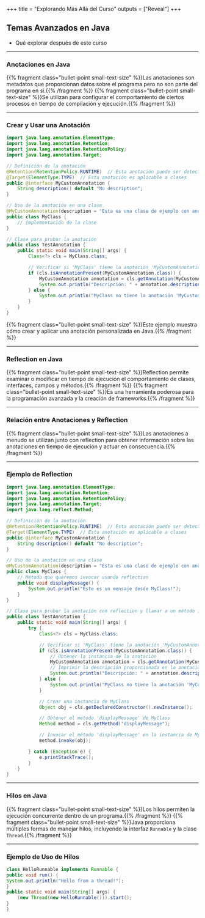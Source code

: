 +++
title = "Explorando Más Allá del Curso"
outputs = ["Reveal"]
+++

## Temas Avanzados en Java

- Qué explorar después de este curso

---

### Anotaciones en Java

{{% fragment class="bullet-point small-text-size" %}}Las anotaciones son metadatos que proporcionan datos sobre el programa pero no son parte del programa en sí.{{% /fragment %}}
{{% fragment class="bullet-point small-text-size" %}}Se utilizan para configurar el comportamiento de ciertos procesos en tiempo de compilación y ejecución.{{% /fragment %}}

---

### Crear y Usar una Anotación

```java
import java.lang.annotation.ElementType;
import java.lang.annotation.Retention;
import java.lang.annotation.RetentionPolicy;
import java.lang.annotation.Target;

// Definición de la anotación
@Retention(RetentionPolicy.RUNTIME)  // Esta anotación puede ser detectada en tiempo de ejecución
@Target(ElementType.TYPE)  // Esta anotación es aplicable a clases
public @interface MyCustomAnnotation {
    String description() default "No description";
}

// Uso de la anotación en una clase
@MyCustomAnnotation(description = "Esta es una clase de ejemplo con anotación personalizada")
public class MyClass {
    // Implementación de la clase
}

// Clase para probar la anotación
public class TestAnnotation {
    public static void main(String[] args) {
        Class<?> cls = MyClass.class;

        // Verificar si 'MyClass' tiene la anotación 'MyCustomAnnotation'
        if (cls.isAnnotationPresent(MyCustomAnnotation.class)) {
            MyCustomAnnotation annotation = cls.getAnnotation(MyCustomAnnotation.class);
            System.out.println("Descripción: " + annotation.description());
        } else {
            System.out.println("MyClass no tiene la anotación 'MyCustomAnnotation'");
        }
    }
}
```

{{% fragment class="bullet-point small-text-size" %}}Este ejemplo muestra cómo crear y aplicar una anotación personalizada en Java.{{% /fragment %}}

---

### Reflection en Java

{{% fragment class="bullet-point small-text-size" %}}Reflection permite examinar o modificar en tiempo de ejecución el comportamiento de clases, interfaces, campos y métodos.{{% /fragment %}}
{{% fragment class="bullet-point small-text-size" %}}Es una herramienta poderosa para la programación avanzada y la creación de frameworks.{{% /fragment %}}

---

### Relación entre Anotaciones y Reflection

{{% fragment class="bullet-point small-text-size" %}}Las anotaciones a menudo se utilizan junto con reflection para obtener información sobre las anotaciones en tiempo de ejecución y actuar en consecuencia.{{% /fragment %}}

---

### Ejemplo de Reflection

```java
import java.lang.annotation.ElementType;
import java.lang.annotation.Retention;
import java.lang.annotation.RetentionPolicy;
import java.lang.annotation.Target;
import java.lang.reflect.Method;

// Definición de la anotación
@Retention(RetentionPolicy.RUNTIME)  // Esta anotación puede ser detectada en tiempo de ejecución
@Target(ElementType.TYPE)  // Esta anotación es aplicable a clases
public @interface MyCustomAnnotation {
    String description() default "No description";
}

// Uso de la anotación en una clase
@MyCustomAnnotation(description = "Esta es una clase de ejemplo con anotación personalizada")
public class MyClass {
    // Método que queremos invocar usando reflection
    public void displayMessage() {
        System.out.println("Este es un mensaje desde MyClass!");
    }
}

// Clase para probar la anotación con reflection y llamar a un método indirectamente
public class TestAnnotation {
    public static void main(String[] args) {
        try {
            Class<?> cls = MyClass.class;

            // Verificar si 'MyClass' tiene la anotación 'MyCustomAnnotation'
            if (cls.isAnnotationPresent(MyCustomAnnotation.class)) {
                // Obtener la instancia de la anotación
                MyCustomAnnotation annotation = cls.getAnnotation(MyCustomAnnotation.class);
                // Imprimir la descripción proporcionada en la anotación
                System.out.println("Descripción: " + annotation.description());
            } else {
                System.out.println("MyClass no tiene la anotación 'MyCustomAnnotation'");
            }

            // Crear una instancia de MyClass
            Object obj = cls.getDeclaredConstructor().newInstance();

            // Obtener el método 'displayMessage' de MyClass
            Method method = cls.getMethod("displayMessage");

            // Invocar el método 'displayMessage' en la instancia de MyClass
            method.invoke(obj);

        } catch (Exception e) {
            e.printStackTrace();
        }
    }
}
```

---

### Hilos en Java

{{% fragment class="bullet-point small-text-size" %}}Los hilos permiten la ejecución concurrente dentro de un programa.{{% /fragment %}}
{{% fragment class="bullet-point small-text-size" %}}Java proporciona múltiples formas de manejar hilos, incluyendo la interfaz `Runnable` y la clase `Thread`.{{% /fragment %}}

---

### Ejemplo de Uso de Hilos

```java 
class HelloRunnable implements Runnable {
public void run() {
System.out.println("Hello from a thread!");
}
public static void main(String[] args) {
    (new Thread(new HelloRunnable())).start();
}
}
```
